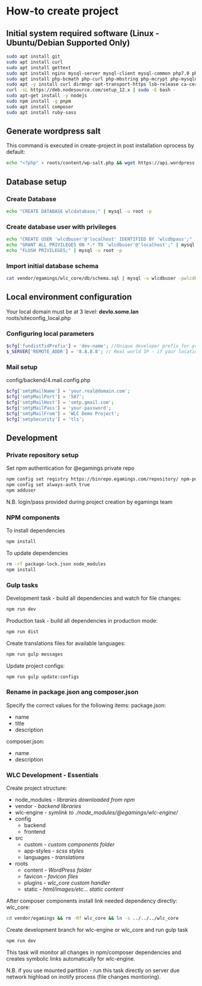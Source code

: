 # How-to create project

## Initial system required software (Linux - Ubuntu/Debian Supported Only)

```bash
sudo apt install git  
sudo apt install curl  
sudo apt install gettext  
sudo apt install nginx mysql-server mysql-client mysql-common php7.0 php7.0-fpm redis-server  
sudo apt install php-bcmath php-curl php-mbstring php-mcrypt php-mysqlnd php-xml php-geoip php-redis
sudo apt -y install curl dirmngr apt-transport-https lsb-release ca-certificates
curl -sL https://deb.nodesource.com/setup_12.x | sudo -E bash -
sudo apt-get install -y nodejs
sudo npm install -g pnpm
sudo apt install composer
sudo apt install ruby-sass  
```

## Generate wordpress salt

This command is executed in create-project in post installation oprocess by default:

```bash
echo "<?php" > roots/content/wp-salt.php && wget https://api.wordpress.org/secret-key/1.1/salt/ -O - >> roots/content/wp-salt.php  
```

## Database setup

### Create Database

```bash
echo "CREATE DATABASE wlcdatabase;" | mysql -u root -p
```

### Create database user with privileges

```bash
echo "CREATE USER 'wlcdbuser'@'localhost' IDENTIFIED BY 'wlcdbpass';" | mysql -u root -p  
echo "GRANT ALL PRIVILEGES ON *.* TO 'wlcdbuser'@'localhost';" | mysql -u root -p  
echo "FLUSH PRIVILEGES;" | mysql -u root -p  
```

### Import initial database schema

```bash
cat vendor/egamings/wlc_core/db/schema.sql | mysql -u wlcdbuser -pwlcdbpass wlcdatabase
```

## Local environment configuration

Your local domain must be at 3 level: **devlo.some.lan**
roots/siteconfig_local.php  

### Configuring local parameters

```php
$cfg['fundistTidPrefix'] = 'dev-name'; //Unique developer prefix for your project  
$_SERVER['REMOTE_ADDR'] = '8.8.8.8'; // Real world IP - if your location is in private network  
```

### Mail setup

config/backend/4.mail.config.php

```php
$cfg['smtpMailName'] = 'your.real@domain.com';  
$cfg['smtpMailPort'] = '587';  
$cfg['smtpMailHost'] = 'smtp.gmail.com';  
$cfg['smtpMailPass'] = 'your-password';  
$cfg['smtpMailFrom'] = 'WLC Demo Project';  
$cfg['smtpSecurity'] = 'tls';  
```

## Development

### Private repository setup

Set npm authentication for @egamings private repo  

```bash
npm config set registry https://binrepo.egamings.com/repository/ npm-public/
npm config set always-auth true
npm adduser
```

N.B. login/pass provided during project creation by egamings team

### NPM components

To install dependencies

```bash
npm install
```

To update dependencies

```bash
rm -rf package-lock.json node_modules
npm install
```

### Gulp tasks

Development task - build all dependencies and watch for file changes:

```bash
npm run dev
```

Production task - build all dependencies in production mode:

```bash
npm run dist
```

Create translations files for available languages:

```bash
npm run gulp messages
```

Update project configs:

```bash
npm run gulp update:configs
```

### Rename in package.json ang composer.json

Specify the correct values for the following items:
package.json:

- name
- title
- description

composer.json:

- name
- description

### WLC Development - Essentials

Create project structure:

- node_modules - *libraries downloaded from npm*
- vendor - *backend libraries*
- wlc-engine - *symlink to ./node_modules/@egamings/wlc-engine/*
- config
  - backend
  - frontend
- src
  - custom - *custom components folder*
  - app-styles - *scss styles*
  - languages - *translations*
- roots
  - content - *WordPress folder*
  - favicon - *favicon files*
  - plugins - *wlc_core custom handler*
  - static - *html/images/etc... static content*

After composer components install link needed dependency directly:
wlc_core:

```bash
cd vendor/egamings && rm -Rf wlc_core && ln -s ../../../wlc_core
```

Create development branch for wlc-engine or wlc_core and run gulp task

```bash
npm run dev
```

This task will monitor all changes in npm/composer dependencies and creates symbolic links automatically for wlc-engine.

N.B. if you use mounted partition - run this task directly on server due network highload on inotify process (file changes montioring).
